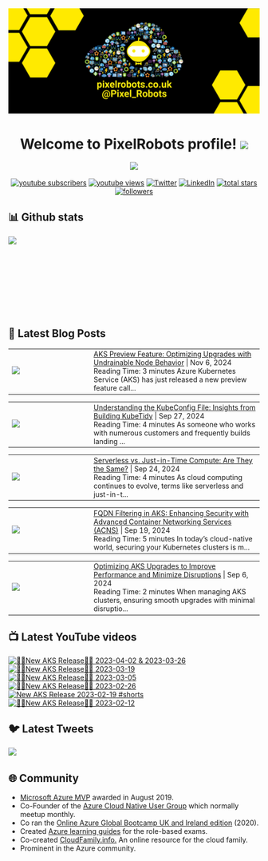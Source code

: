 ## [![PixelRobots header](https://github.com/PixelRobots/PixelRobots/blob/master/images/PixelRobots_Desktop_Wallpaper.png?raw=true)](https://pixelrobots.co.uk)

<h1 align="center">
  Welcome to PixelRobots profile!
  <img src="https://media.giphy.com/media/hvRJCLFzcasrR4ia7z/giphy.gif" width="28">
</h1>

<!-- Typing SVG by DenverCoder1 - https://github.com/DenverCoder1/readme-typing-svg -->
<p align="center">
  <a href="https://github.com/DenverCoder1/readme-typing-svg"><img src="https://readme-typing-svg.herokuapp.com/?lines=Azure%20Advocate%20and%20Microsoft%20MVP;Sysadmin%20at%20heart;15%2B%20years%20of%20IT%20experience;Always%20learning%20new%20things&font=roboto&center=true&width=440&height=45&color=ffea00&vCenter=true&size=22"></a>
</p>


<p align="center">
  <a href="https://www.youtube.com/c/pixelrobots?sub_confirmation=1">
    <img alt="youtube subscribers" title="Subscribe to my YouTube channel" src="https://img.shields.io/youtube/channel/subscribers/UCs6gF5L-7iaoHlTDYpAlgsQ?style=for-the-badge&logo=youtube&logoColor=white&link=https://www.youtube.com/c/pixelrobots?sub_confirmation=1"/></a> 
  <a href="https://www.youtube.com/c/pixelrobots?sub_confirmation=1">
    <img alt="youtube views" title="YouTube views" src="https://img.shields.io/youtube/channel/views/UCs6gF5L-7iaoHlTDYpAlgsQ?style=for-the-badge&logo=youtube&logoColor=white&link=https://www.youtube.com/c/pixelrobots?sub_confirmation=1"/></a> 
  <a href="https://twitter.com/pixel_robots?ref_src=twsrc%5Etfw">
    <img alt="Twitter" title="Twitter" src="https://img.shields.io/twitter/follow/pixel_robots?color=lightblue&label=%40pixel_robots&logo=twitter&logoColor=white&style=for-the-badge"></a>
  <a href="https://www.linkedin.com/in/richard-hooper-uk">
    <img alt="LinkedIn" title="LinkedIn" src="https://img.shields.io/badge/-Richard%20Hooper-blue?style=for-the-badge&logo=Linkedin&logoColor=white/"></a>
  <a href="https://github.com/pixelrobots?tab=repositories&sort=stargazers">
    <img alt="total stars" title="Total stars on GitHub" src="https://img.shields.io/github/stars/pixelrobots?logo=github&logoColor=white&style=for-the-badge"/></a>
  <a href="https://github.com/pixelrobots?tab=followers">
    <img alt="followers" title="Follow me on Github" src="https://img.shields.io/github/followers/pixelrobots?style=for-the-badge&logo=github&logoColor=white"/></a>
</p>


## 📊 Github stats
<p >
  <img align="left" src="https://github-readme-stats.vercel.app/api?username=pixelrobots&show_icons=true&bg_color=ffea00&title_color=000000&text_color=000000&icon_color=ff0000&hide_border=true&count_private=true" />
</p>

</br>
</br>
</br>
</br>
</br>
</br>
</br>
</br>
</br>

## 📝 Latest Blog Posts
<!-- BLOG-POST-LIST:START --><table style="width:100%"><tr><td style="width:150px"><a href="https://pixelrobots.co.uk/2024/11/aks-preview-feature-optimizing-upgrades-with-undrainable-node-behavior/?utm_source=rss&utm_medium=rss&utm_campaign=aks-preview-feature-optimizing-upgrades-with-undrainable-node-behavior"><img width="280px" src="https://pixelrobots.co.uk/wp-content/uploads/2024/11/thumbnail-360-×-240-px-25.png"></a></td><td><a href="https://pixelrobots.co.uk/2024/11/aks-preview-feature-optimizing-upgrades-with-undrainable-node-behavior/?utm_source=rss&utm_medium=rss&utm_campaign=aks-preview-feature-optimizing-upgrades-with-undrainable-node-behavior">AKS Preview Feature: Optimizing Upgrades with Undrainable Node Behavior</a> | Nov 6, 2024 <br> Reading Time:  3 minutes Azure Kubernetes Service (AKS) has just released a new preview feature call...</td></tr></table>
<table style="width:100%"><tr><td style="width:150px"><a href="https://pixelrobots.co.uk/2024/09/understanding-the-kubeconfig-file-insights-from-building-kubetidy/?utm_source=rss&utm_medium=rss&utm_campaign=understanding-the-kubeconfig-file-insights-from-building-kubetidy"><img width="280px" src="https://pixelrobots.co.uk/wp-content/uploads/2024/09/thumbnail-360-×-240-px-24.png"></a></td><td><a href="https://pixelrobots.co.uk/2024/09/understanding-the-kubeconfig-file-insights-from-building-kubetidy/?utm_source=rss&utm_medium=rss&utm_campaign=understanding-the-kubeconfig-file-insights-from-building-kubetidy">Understanding the KubeConfig File: Insights from Building KubeTidy</a> | Sep 27, 2024 <br> Reading Time:  4 minutes As someone who works with numerous customers and frequently builds landing ...</td></tr></table>
<table style="width:100%"><tr><td style="width:150px"><a href="https://pixelrobots.co.uk/2024/09/serverless-vs-just-in-time-compute-are-they-the-same/?utm_source=rss&utm_medium=rss&utm_campaign=serverless-vs-just-in-time-compute-are-they-the-same"><img width="280px" src="https://pixelrobots.co.uk/wp-content/uploads/2024/09/thumbnail-360-×-240-px-23.png"></a></td><td><a href="https://pixelrobots.co.uk/2024/09/serverless-vs-just-in-time-compute-are-they-the-same/?utm_source=rss&utm_medium=rss&utm_campaign=serverless-vs-just-in-time-compute-are-they-the-same">Serverless vs. Just-in-Time Compute: Are They the Same?</a> | Sep 24, 2024 <br> Reading Time:  4 minutes As cloud computing continues to evolve, terms like serverless and just-in-t...</td></tr></table>
<table style="width:100%"><tr><td style="width:150px"><a href="https://pixelrobots.co.uk/2024/09/fqdn-filtering-in-aks-enhancing-security-with-advanced-container-networking-services-acns/?utm_source=rss&utm_medium=rss&utm_campaign=fqdn-filtering-in-aks-enhancing-security-with-advanced-container-networking-services-acns"><img width="280px" src="https://pixelrobots.co.uk/wp-content/uploads/2024/09/thumbnail-360-×-240-px-22.png"></a></td><td><a href="https://pixelrobots.co.uk/2024/09/fqdn-filtering-in-aks-enhancing-security-with-advanced-container-networking-services-acns/?utm_source=rss&utm_medium=rss&utm_campaign=fqdn-filtering-in-aks-enhancing-security-with-advanced-container-networking-services-acns">FQDN Filtering in AKS: Enhancing Security with Advanced Container Networking Services (ACNS)</a> | Sep 19, 2024 <br> Reading Time:  5 minutes In today&#8217;s cloud-native world, securing your Kubernetes clusters is m...</td></tr></table>
<table style="width:100%"><tr><td style="width:150px"><a href="https://pixelrobots.co.uk/2024/09/optimizing-aks-upgrades-to-improve-performance-and-minimize-disruptions/?utm_source=rss&utm_medium=rss&utm_campaign=optimizing-aks-upgrades-to-improve-performance-and-minimize-disruptions"><img width="280px" src="https://pixelrobots.co.uk/wp-content/uploads/2024/09/thumbnail-360-×-240-px-21.png"></a></td><td><a href="https://pixelrobots.co.uk/2024/09/optimizing-aks-upgrades-to-improve-performance-and-minimize-disruptions/?utm_source=rss&utm_medium=rss&utm_campaign=optimizing-aks-upgrades-to-improve-performance-and-minimize-disruptions">Optimizing AKS Upgrades to Improve Performance and Minimize Disruptions</a> | Sep 6, 2024 <br> Reading Time:  2 minutes When managing AKS clusters, ensuring smooth upgrades with minimal disruptio...</td></tr></table>
<!-- BLOG-POST-LIST:END -->

## 📺 Latest YouTube videos
<!-- BEGIN YOUTUBE-CARDS -->
[![🚨📢New AKS Release📢🚨 2023-04-02 & 2023-03-26](https://ytcards.demolab.com/?id=JZ7A1eZcXLM&title=%F0%9F%9A%A8%F0%9F%93%A2New+AKS+Release%F0%9F%93%A2%F0%9F%9A%A8+2023-04-02+%26+2023-03-26&lang=en&timestamp=1681319768&background_color=%230d1117&title_color=%23ffffff&stats_color=%23dedede&max_title_lines=1&width=250&border_radius=5 "🚨📢New AKS Release📢🚨 2023-04-02 & 2023-03-26")](https://www.youtube.com/watch?v=JZ7A1eZcXLM)
[![🚨📢New AKS Release📢🚨 2023-03-19](https://ytcards.demolab.com/?id=vbJK-_5ZPns&title=%F0%9F%9A%A8%F0%9F%93%A2New+AKS+Release%F0%9F%93%A2%F0%9F%9A%A8+2023-03-19&lang=en&timestamp=1680115411&background_color=%230d1117&title_color=%23ffffff&stats_color=%23dedede&max_title_lines=1&width=250&border_radius=5 "🚨📢New AKS Release📢🚨 2023-03-19")](https://www.youtube.com/watch?v=vbJK-_5ZPns)
[![🚨📢New AKS Release📢🚨 2023-03-05](https://ytcards.demolab.com/?id=P65MP0XRuxI&title=%F0%9F%9A%A8%F0%9F%93%A2New+AKS+Release%F0%9F%93%A2%F0%9F%9A%A8+2023-03-05&lang=en&timestamp=1678955130&background_color=%230d1117&title_color=%23ffffff&stats_color=%23dedede&max_title_lines=1&width=250&border_radius=5 "🚨📢New AKS Release📢🚨 2023-03-05")](https://www.youtube.com/watch?v=P65MP0XRuxI)
[![🚨📢New AKS Release📢🚨 2023-02-26](https://ytcards.demolab.com/?id=W3BUE-uoLRo&title=%F0%9F%9A%A8%F0%9F%93%A2New+AKS+Release%F0%9F%93%A2%F0%9F%9A%A8+2023-02-26&lang=en&timestamp=1677838392&background_color=%230d1117&title_color=%23ffffff&stats_color=%23dedede&max_title_lines=1&width=250&border_radius=5 "🚨📢New AKS Release📢🚨 2023-02-26")](https://www.youtube.com/watch?v=W3BUE-uoLRo)
[![New AKS Release 2023-02-19 #shorts](https://ytcards.demolab.com/?id=E1USlyXcmQ8&title=New+AKS+Release+2023-02-19+%23shorts&lang=en&timestamp=1677421524&background_color=%230d1117&title_color=%23ffffff&stats_color=%23dedede&max_title_lines=1&width=250&border_radius=5 "New AKS Release 2023-02-19 #shorts")](https://www.youtube.com/watch?v=E1USlyXcmQ8)
[![🚨📢New AKS Release📢🚨 2023-02-12](https://ytcards.demolab.com/?id=iBYAUbdsX7w&title=%F0%9F%9A%A8%F0%9F%93%A2New+AKS+Release%F0%9F%93%A2%F0%9F%9A%A8+2023-02-12&lang=en&timestamp=1676967703&background_color=%230d1117&title_color=%23ffffff&stats_color=%23dedede&max_title_lines=1&width=250&border_radius=5 "🚨📢New AKS Release📢🚨 2023-02-12")](https://www.youtube.com/watch?v=iBYAUbdsX7w)
<!-- END YOUTUBE-CARDS -->


## 🐦 Latest Tweets


[<img src="https://img.shields.io/badge/-Follow-blue?style=for-the-badge&logo=twitter&logoColor=white"/>](https://twitter.com/pixel_robots?ref_src=twsrc%5Etfw")



## :globe_with_meridians: Community
- <a href="https://mvp.microsoft.com/en-us/PublicProfile/5003450?fullName=Richard%20Hooper=1">Microsoft Azure MVP</a> awarded in August 2019.
- Co-Founder of the <a href="https://azurecloudnative.io/">Azure Cloud Native User Group</a> which normally meetup monthly.
- Co ran the <a href="https://www.youtube.com/channel/UC6SpVz6lkAbOjAlvMxL8TmA">Online Azure Global Bootcamp UK and Ireland edition</a> (2020).
- Created <a href="https://github.com/PixelRobots/Azure-Study-Guides">Azure learning guides</a> for the role-based exams.
- Co-created <a href="https://cloudfamily.info/">CloudFamily.info.</a> An online resource for the cloud family.
- Prominent in the Azure community.

<!--
### 💻 Projects
- 


### 📖 Azure Learning Resources
- 

### 📫 Where to find me
- <a href="https://pixelrobots.co.uk">Blog</a>
- <a href="https://twitter.com/Pixel_Robots">Twitter</a>
- <a href="https://www.youtube.com/channel/UCs6gF5L-7iaoHlTDYpAlgsQ/">YouTube</a>
- <a href="https://www.linkedin.com/in/richard-hooper-598a1412/">LinkedIn</a>
-->

